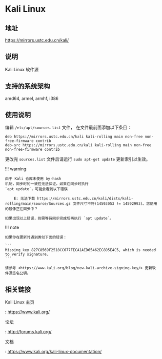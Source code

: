 # Kali Linux

## 地址

<https://mirrors.ustc.edu.cn/kali/>

## 说明

Kali Linux 软件源

## 支持的系统架构

amd64, armel, armhf, i386

## 使用说明

编辑 `/etc/apt/sources.list` 文件，
在文件最前面添加以下条目：

    deb https://mirrors.ustc.edu.cn/kali kali-rolling main non-free non-free-firmware contrib
    deb-src https://mirrors.ustc.edu.cn/kali kali-rolling main non-free non-free-firmware contrib

更改完 `sources.list` 文件后请运行
`sudo apt-get update` 更新索引以生效。

!!! warning

    由于 Kali 仓库未使用 by-hash
    机制，同步时的一致性无法保证。如果在同步时执行
    `apt update`，可能会看到以下错误

        E: 无法下载 https://mirrors.ustc.edu.cn/kali/dists/kali-rolling/main/source/Sources.gz 文件尺寸不符(14593053 != 14592993)。您使用的镜像正在同步中？

    如果出现以上错误，则需等待同步完成后再执行 `apt update`。

!!! note

    如果你在更新时遇到类似下面的错误：

    ```
    Missing key 827C8569F2518CC677FECA1AED65462EC8D5E4C5, which is needed to verify signature.
    ```

    请参考 <https://www.kali.org/blog/new-kali-archive-signing-key/> 更新软件源签名公钥。

## 相关链接

Kali Linux 主页

:   <https://www.kali.org/>

论坛

:   <http://forums.kali.org/>

文档

:   <https://www.kali.org/kali-linux-documentation/>
